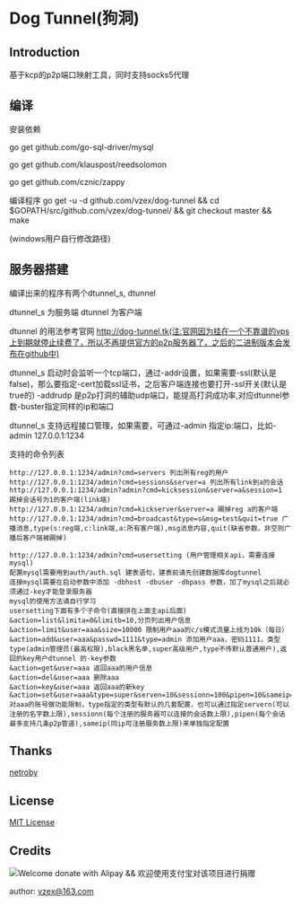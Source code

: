 # Dog Tunnel(狗洞)

## Introduction

基于kcp的p2p端口映射工具，同时支持socks5代理

## 编译
安装依赖

go get github.com/go-sql-driver/mysql

go get github.com/klauspost/reedsolomon

go get github.com/cznic/zappy

编译程序
go get -u -d github.com/vzex/dog-tunnel && cd $GOPATH/src/github.com/vzex/dog-tunnel/ && git checkout master && make

(windows用户自行修改路径)

## 服务器搭建

编译出来的程序有两个dtunnel_s, dtunnel

dtunnel_s 为服务端 dtunnel 为客户端

dtunnel 的用法参考官网 http://dog-tunnel.tk(注:官网因为挂在一个不靠谱的vps上到期就停止续费了，所以不再提供官方的p2p服务器了，之后的二进制版本会发布在github中)

dtunnel_s 启动时会监听一个tcp端口，通过-addr设置，如果需要-ssl(默认是false)，那么要指定-cert加载ssl证书，之后客户端连接也要打开-ssl开关(默认是true的)
-addrudp 是p2p打洞的辅助udp端口，能提高打洞成功率,对应dtunnel参数-buster指定同样的ip和端口

dtunnel_s 支持远程接口管理，如果需要，可通过-admin 指定ip:端口，比如-admin 127.0.0.1:1234

支持的命令列表
```
http://127.0.0.1:1234/admin?cmd=servers 列出所有reg的用户
http://127.0.0.1:1234/admin?cmd=sessions&server=a 列出所有link到a的会话
http://127.0.0.1:1234/admin?admin?cmd=kicksession&server=a&session=1 踢掉会话号为1的客户端(link端)
http://127.0.0.1:1234/admin?cmd=kickserver&server=a 踢掉reg a的客户端
http://127.0.0.1:1234/admin?cmd=broadcast&type=s&msg=test&quit=true 广播消息,type(s:reg端,c:link端,a:所有客户端),msg消息内容,quit(缺省参数，非空则广播后客户端被踢掉)

http://127.0.0.1:1234/admin?cmd=usersetting (用户管理相关api，需要连接mysql)
配置mysql需要用到auth/auth.sql 建表语句，建表前请先创建数据库dogtunnel
连接mysql需要在启动参数中添加 -dbhost -dbuser -dbpass 参数，加了mysql之后就必须通过-key才能登录服务器
mysql的使用方法请自行学习
usersetting下面有多个子命令(直接拼在上面主api后面)
&action=list&limita=0&limitb=10,分页列出用户信息
&action=limit&user=aaa&size=10000 限制用户aaa的c/s模式流量上线为10k（每日）
&action=add&user=aaa&passwd=1111&type=admin 添加用户aaa，密码1111，类型type(admin管理员(最高权限),black黑名单,super高级用户,type不传默认普通用户),返回的key用户dtunnel 的-key参数
&action=get&user=aaa 返回aaa的用户信息
&action=del&user=aaa 删除aaa
&action=key&user=aaa 返回aaa的新key
&action=set&user=aaa&type=super&serven=10&sessionn=100&pipen=10&sameip=10,对aaa的账号做功能限制，type指定的类型有默认的几套配置，也可以通过指定servern(可以注册的名字数上限),sessionn(每个注册的服务器可以连接的会话数上限),pipen(每个会话最多支持几条p2p管道),sameip(同ip可注册服务数上限)来单独指定配置

```
## Thanks

[netroby](https://github.com/netroby)

## License

[MIT License](LICENSE)

## Credits
![Welcome donate with Alipay && 欢迎使用支付宝对该项目进行捐赠](https://raw.githubusercontent.com/vzex/dog-tunnel/udpVersion/dog-tunnel.png)

author: vzex@163.com

